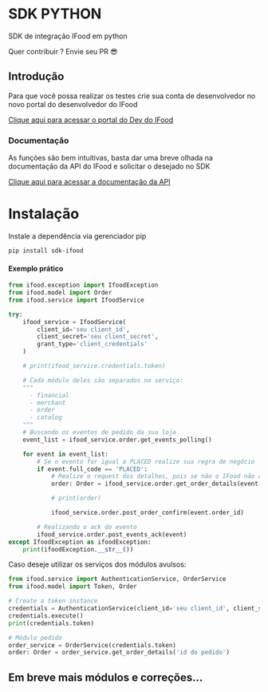 # SDK PYTHON
SDK de integração IFood em python

Quer contribuir ? Envie seu PR <span>&#128526;</span>
## Introdução

Para que você possa realizar os testes crie sua conta de desenvolvedor no novo portal do desenvolvedor do IFood

<a href="https://developer.ifood.com.br/sign-in" target="_blank">Clique aqui para acessar o portal do Dev do IFood</a>

### Documentação
As funções são bem intuitivas, basta dar uma breve olhada na documentação da API do IFood e solicitar o desejado no SDK

<a href="https://developer.ifood.com.br/docs/references" target="_blank">Clique aqui para acessar a documentação da API</a>

# Instalação
Instale a dependência via gerenciador pip
```` commandline
pip install sdk-ifood
````

#### Exemplo prático
```` python
from ifood.exception import IfoodException
from ifood.model import Order
from ifood.service import IfoodService

try:
    ifood_service = IfoodService(
        client_id='seu client_id',
        client_secret='seu client_secret',
        grant_type='client_credentials'
    )

    # print(ifood_service.credentials.token)

    # Cada módulo deles são separados no serviço:
    """
      - financial
      - merchant
      - order
      - catalog
    """
    # Buscando os eventos de pedido da sua loja
    event_list = ifood_service.order.get_events_polling()

    for event in event_list:
        # Se o evento for igual a PLACED realize sua regra de negócio
        if event.full_code == 'PLACED':
            # Realize o request dos detalhes, pois se não o IFood não aceitará seu request de confirmação
            order: Order = ifood_service.order.get_order_details(event.order_id)

            # print(order)

            ifood_service.order.post_order_confirm(event.order_id)

        # Realizando o ack do evento
        ifood_service.order.post_events_ack(event)
except IfoodException as ifoodException:
    print(ifoodException.__str__())

````
Caso deseje utilizar os serviços dos módulos avulsos:
```` python
from ifood.service import AuthenticationService, OrderService
from ifood.model import Token, Order

# Create a token instance
credentials = AuthenticationService(client_id='seu client_id', client_secret='seu client_secret')
credentials.execute()
print(credentials.token)

# Módulo pedido
order_service = OrderService(credentials.token)
order: Order = order_service.get_order_details('id do pedido')

````


## Em breve mais módulos e correções...

